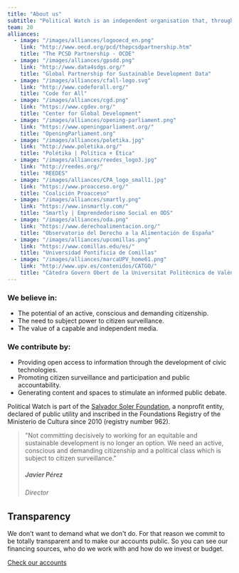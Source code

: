 ```yaml
---
title: "About us"
subtitle: "Political Watch is an independent organisation that, through the development of civic technologies, advocacy and research, fights for a more fair, democratic and sustainable society."
team: 20
alliances:
  - image: "/images/alliances/logooecd_en.png"
    link: "http://www.oecd.org/pcd/thepcsdpartnership.htm"
    title: "The PCSD Partnership - OCDE"
  - image: "/images/alliances/gpsdd.png"
    link: "http://www.data4sdgs.org/"
    title: "Global Partnership for Sustainable Development Data"
  - image: "/images/alliances/cfall-logo.svg"
    link: "http://www.codeforall.org/"
    title: "Code for All"
  - image: "/images/alliances/cgd.png"
    link: "https://www.cgdev.org/"
    title: "Center for Global Development"
  - image: "/images/alliances/opening-parliament.png"
    link: "https://www.openingparliament.org/"
    title: "OpeningParliament.org"
  - image: "/images/alliances/poletika.jpg"
    link: "http://www.poletika.org/"
    title: "Polétika | Política + Ética"
  - image: "/images/alliances/reedes_logo3.jpg"
    link: "http://reedes.org/"
    title: "REEDES"
  - image: "/images/alliances/CPA_logo_small1.jpg"
    link: "https://www.proacceso.org/"
    title: "Coalición Proacceso"
  - image: "/images/alliances/smartly.png"
    link: "https://www.insmartly.com/"
    title: "Smartly | Emprendedorismo Social en ODS"
  - image: "/images/alliances/oda.png"
    link: "https://www.derechoalimentacion.org/"
    title: "Observatorio del Derecho a la Alimentación de España"
  - image: "/images/alliances/upcomillas.png"
    link: "https://www.comillas.edu/es/"
    title: "Universidad Pontificia de Comillas"
  - image: "/images/alliances/marcaUPV_home61.png"
    link: "http://www.upv.es/contenidos/CATGO/"
    title: "Cátedra Govern Obert de la Universitat Politècnica de València"
---
```


<md-content>

### We believe in:

- The potential of an active, conscious and demanding citizenship.
- The need to subject power to citizen surveillance.
- The value of a capable and independent media.

### We contribute by:

- Providing open access to information through the development of civic technologies.
- Promoting citizen surveillance and participation and public accountability.
- Generating content and spaces to stimulate an informed public debate.

Political Watch is part of the [Salvador Soler Foundation](http://unmundosalvadorsoler.org), a nonprofit entity, declared of public utility and inscribed in the Foundations Registry of the Ministerio de Cultura since 2010 (registry number 962).

> "Not committing decisively to working for an equitable and sustainable development is no longer an option. We need an active, conscious and demanding citizenship and a political class which is subject to citizen surveillance."
>
> ##### Javier Pérez
>
> ###### Director

## Transparency

We don't want to demand what we don't do. For that reason we commit to be totally transparent and to make our accounts public. So you can see our financing sources, who do we work with and how do we invest or budget.

<a href="/en/nosotras/transparencia" class="c-button c-button--outline">Check our accounts</a>

</md-content>

<team></team>

<advisors></advisors>

<alliances :alliances="alliances"></alliances>
